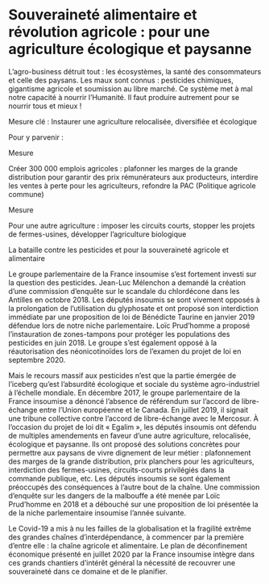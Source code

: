 # Souveraineté alimentaire et révolution agricole : pour une agriculture écologique et paysanne

<div class="admonition note">

L’agro-business détruit tout : les écosystèmes, la santé des
consommateurs et celle des paysans. Les maux sont connus : pesticides
chimiques, gigantisme agricole et soumission au libre marché. Ce système
met à mal notre capacité à nourrir l’Humanité. Il faut produire
autrement pour se nourrir tous et mieux !

</div>

Mesure clé : Instaurer une agriculture relocalisée, diversifiée et
écologique

Pour y parvenir :

<div class="admonition">

Mesure

Créer 300 000 emplois agricoles : plafonner les marges de la grande
distribution pour garantir des prix rémunérateurs aux producteurs,
interdire les ventes à perte pour les agriculteurs, refondre la
PAC (Politique agricole commune)

</div>

<div class="admonition">

Mesure

Pour une autre agriculture : imposer les circuits courts, stopper les
projets de fermes-usines, développer l’agriculture biologique

</div>

<div class="admonition note">

La bataille contre les pesticides et pour la souveraineté agricole et
alimentaire

Le groupe parlementaire de la France insoumise s’est fortement investi
sur la question des pesticides. Jean-Luc Mélenchon a demandé la création
d’une commission d’enquête sur le scandale du chlordécone dans les
Antilles en octobre 2018. Les députés insoumis se sont vivement opposés
à la prolongation de l’utilisation du glyphosate et ont proposé son
interdiction immédiate par une proposition de loi de Bénédicte Taurine
en janvier 2019 défendue lors de notre niche parlementaire. Loïc
Prud’homme a proposé l’instauration de zones-tampons pour protéger les
populations des pesticides en juin 2018. Le groupe s’est également
opposé à la réautorisation des néonicotinoïdes lors de l’examen du
projet de loi en septembre 2020.

Mais le recours massif aux pesticides n’est que la partie émergée de
l’iceberg qu’est l’absurdité écologique et sociale du système
agro-industriel à l’échelle mondiale. En décembre 2017, le groupe
parlementaire de la France insoumise a dénoncé l’absence de référendum
sur l’accord de libre-échange entre l’Union européenne et le Canada. En
juillet 2019, il signait une tribune collective contre l’accord de
libre-échange avec le Mercosur. À l’occasion du projet de loi dit «
Egalim », les députés insoumis ont défendu de multiples amendements en
faveur d’une autre agriculture, relocalisée, écologique et paysanne. Ils
ont proposé des solutions concrètes pour permettre aux paysans de vivre
dignement de leur métier : plafonnement des marges de la grande
distribution, prix planchers pour les agriculteurs, interdiction des
fermes-usines, circuits-courts privilégiés dans la commande publique,
etc. Les députés insoumis se sont également préoccupés des conséquences
à l’autre bout de la chaîne. Une commission d’enquête sur les dangers de
la malbouffe a été menée par Loïc Prud’homme en 2018 et a débouché sur
une proposition de loi présentée la de la niche parlementaire insoumise
l’année suivante.

Le Covid-19 a mis à nu les failles de la globalisation et la fragilité
extrême des grandes chaînes d’interdépendance, à commencer par la
première d’entre elle : la chaîne agricole et alimentaire. Le plan de
déconfinement économique présenté en juillet 2020 par la France
insoumise intègre dans ces grands chantiers d’intérêt général la
nécessité de recouvrer une souveraineté dans ce domaine et de le
planifier.

</div>
